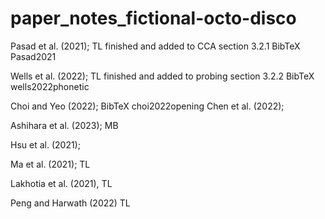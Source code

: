 # paper_notes_fictional-octo-disco


Pasad et al. (2021); TL finished and added to CCA section 3.2.1
BibTeX Pasad2021

Wells et al. (2022); TL finished and added to probing section 3.2.2 
BibTeX  wells2022phonetic

Choi and Yeo (2022); 
BibTeX choi2022opening
Chen et al. (2022); 

Ashihara et al. (2023); MB

Hsu et al. (2021); 

Ma et al. (2021); TL

Lakhotia et al. (2021), TL

Peng and Harwath (2022) TL
